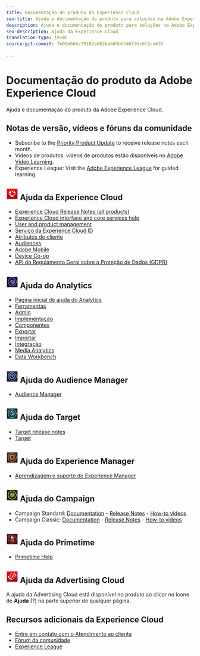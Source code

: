 ```yaml
---
title: Documentação do produto da Experience Cloud
seo-title: Ajuda e documentação do produto para soluções na Adobe Experience Cloud.
description: Ajuda e documentação do produto para soluções na Adobe Experience Cloud.
seo-description: Ajuda da Experience Cloud
translation-type: tm+mt
source-git-commit: 7e09e666cf9102ab02bab85b5546f9dc6f2ca635

---
```



# Documentação do produto da Adobe Experience Cloud

Ajuda e documentação do produto da Adobe Experience Cloud.

## Notas de versão, vídeos e fóruns da comunidade

* Subscribe to the [Priority Product Update](https://www.adobe.com/subscription/priority-product-update.html) to receive release notes each month.
* Vídeos de produtos: vídeos de produtos estão disponíveis no [Adobe Video Learning](https://helpx.adobe.com/experience-cloud/tutorials.html).
* Experience League: Visit the [Adobe Experience League](https://landing.adobe.com/experience-league/) for guided learning.

## ![Ajuda da Experience Cloud](assets/experience_cloud_appicon_32.png) Ajuda da Experience Cloud

* [Experience Cloud Release Notes (all products)](https://docs.adobe.com/content/help/en/release-notes/experience-cloud/current.html)
* [Experience Cloud interface and core services help](https://docs.adobe.com/content/help/en/core-services/interface/experience-cloud.html)
* [User and product management](https://docs.adobe.com/content/help/en/core-services/interface/manage-users-and-products/admin-getting-started.html)
* [Serviço da Experience Cloud ID](https://docs.adobe.com/content/help/en/id-service/using/home.html)
* [Atributos do cliente](https://docs.adobe.com/content/help/en/core-services/interface/customer-attributes/attributes.html)
* [Audiences](https://docs.adobe.com/content/help/en/core-services/interface/audiences/audience-library.html)
* [Adobe Mobile](https://docs.adobe.com/content/help/en/mobile-services/using/home.html)
* [Device Co-op](https://docs.adobe.com/content/help/en/device-co-op/using/home.html)
* [API do Regulamento Geral sobre a Proteção de Dados (GDPR)](https://www.adobe.io/apis/experiencecloud/gdpr.html)

## ![Ajuda do Analytics](assets/mc_analytics_32.png) Ajuda do Analytics

* [Página inicial de ajuda do Analytics](https://docs.adobe.com/content/help/en/analytics/landing/home.html)
* [Ferramentas](https://docs.adobe.com/content/help/en/analytics/analyze/home.html)
* [Admin](https://docs.adobe.com/content/help/en/analytics/admin/home.html)
* [Implementação](https://docs.adobe.com/content/help/en/analytics/implementation/home.html)
* [Componentes](https://docs.adobe.com/content/help/en/analytics/components/home.html)
* [Exportar](https://docs.adobe.com/content/help/en/analytics/export/home.html)
* [Importar](https://docs.adobe.com/content/help/en/analytics/import/home.html)
* [Integração](https://docs.adobe.com/content/help/en/analytics/integration/home.html)
* [Media Analytics](https://docs.adobe.com/content/help/en/media-analytics/using/media-overview.html)
* [Data Workbench](https://marketing.adobe.com/resources/help/en_US/insight/)

## ![Ajuda do Audience Manager](assets/mc_audiencemanager_32.png) Ajuda do Audience Manager

* [Audience Manager](https://docs.adobe.com/content/help/en/audience-manager/user-guide/aam-home.html)

## ![Ajuda do Target](assets/mc_target_32.png) Ajuda do Target

* [Target release notes](https://docs.adobe.com/content/help/en/target/using/release-notes/release-notes.html)
* [Target](https://docs.adobe.com/content/help/en/target/using/target-home.html)

## ![Ajuda do Experience Manager](assets/mc_experiencemanager_32.png) Ajuda do Experience Manager

* [Aprendizagem e suporte do Experience Manager](https://helpx.adobe.com/support/experience-manager.html)

## ![Ajuda do Campaign](assets/mc_campaign_32.png) Ajuda do Campaign

* Campaign Standard: [Documentation](https://helpx.adobe.com/support/campaign/standard.html) - [Release Notes](https://docs.adobe.com/content/help/en/campaign-standard/using/release-notes/release-notes.html) - [How-to videos](https://docs.adobe.com/content/help/en/campaign-learn/campaign-standard-tutorials/overview.html)
* Campaign Classic: [Documentation](https://helpx.adobe.com/support/campaign/classic.html) - [Release Notes](https://docs.campaign.adobe.com/doc/AC/en/RN.html) - [How-to videos](https://docs.adobe.com/content/help/en/campaign-learn/campaign-classic-tutorials/overview.html)

## ![Ajuda do Primetime](assets/primetime_app_32.png) Ajuda do Primetime

* [Primetime Help](http://help.adobe.com/en_US/primetime/)

## ![Ajuda da Advertising Cloud](assets/advertisingcloud_appicon_32.png) Ajuda da Advertising Cloud

A ajuda da Advertising Cloud está disponível no produto ao clicar no ícone de **Ajuda** (?) na parte superior de qualquer página.

## Recursos adicionais da Experience Cloud

* [Entre em contato com o Atendimento ao cliente](https://helpx.adobe.com/contact/enterprise-support.ec.html)
* [Fórum da comunidade](https://forums.adobe.com/community/experience-cloud)
* [Experience League](https://landing.adobe.com/experience-league/)
